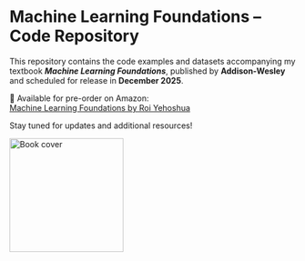 # Machine Learning Foundations – Code Repository

This repository contains the code examples and datasets accompanying my textbook **_Machine Learning Foundations_**, published by **Addison-Wesley** and scheduled for release in **December 2025**.

📘 Available for pre-order on Amazon:  
[Machine Learning Foundations by Roi Yehoshua](https://www.amazon.com/Machine-Learning-Foundations-Roi-Yehoshua/dp/0135337860)

Stay tuned for updates and additional resources!

<img src="Images/book_cover.jpg" alt="Book cover" width="200"/>
